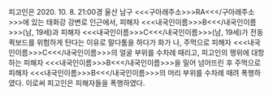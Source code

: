 피고인은 2020. 10. 8. 21:00경 울산 남구 <<<구아래주소>>>RA<<</구아래주소>>>에 있는 태화강 강변로 인근에서, 피해자 <<<내국인이름>>>B<<</내국인이름>>>(남, 19세)과 피해자 <<<내국인이름>>>C<<</내국인이름>>>(남, 19세)가 전동퀵보드를 위험하게 탄다는 이유로 말다툼을 하다가 화가 나, 주먹으로 피해자 <<<내국인이름>>>C<<</내국인이름>>>의 얼굴 부위를 수차례 때리고, 피고인의 행위에 대항하는 피해자 <<<내국인이름>>>B<<</내국인이름>>>을 밀어 넘어뜨린 후 주먹으로 피해자 <<<내국인이름>>>B<<</내국인이름>>>의 머리 부위를 수차례 때려 폭행하였다.
이로써 피고인은 피해자들을 폭행하였다.